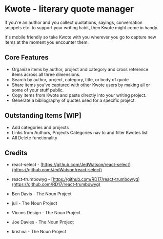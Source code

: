 # Kwote - literary quote manager

If you're an author and you collect quotations, sayings, conversation snippets etc. to support your writing habit, then Kwote might come in handy.

It's mobile friendly so take Kwote with you wherever you go to capture new items at the moment you encounter them.

## Core Features

- Organize items by author, project and category and cross reference items across all three dimensions.
- Search by author, project, category, title, or body of quote
- Share items you've captured with other Kwote users by making all or some of your stuff public.
- Copy items from Kwote and paste directly into your writing project.
- Generate a bibliography of quotes used for a specific project.

## Outstanding Items [WIP]

- Add categories and projects
- Links from Authors, Projects Categories nav to and filter Kwotes list
- All Delete functionality

## Credits

- react-select - [https://github.com/JedWatson/react-select](https://github.com/JedWatson/react-select)
- react-trumbowyg - [https://github.com/RD17/react-trumbowyg](https://github.com/RD17/react-trumbowyg)

- Ben Davis - The Noun Project
- juli - The Noun Project
- Vicons Design - The Noun Project
- Joe Davies - The Noun Project
- krishna - The Noun Project
